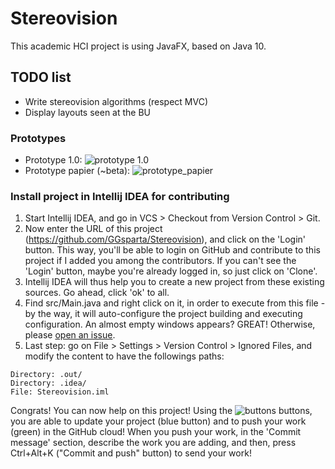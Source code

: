 # Stereovision
This academic HCI project is using JavaFX, based on Java 10.

## TODO list
- Write stereovision algorithms (respect MVC)
- Display layouts seen at the BU

### Prototypes
- Prototype 1.0:
![prototype 1.0](https://preview.ibb.co/bJG447/GL40_prototype_1_0.png)
- Prototype papier (~beta):
![prototype_papier](https://preview.ibb.co/dbRypx/Nouveau_document_2018_04_09_1.jpg)

### Install project in Intellij IDEA for contributing
1. Start Intellij IDEA, and go in VCS > Checkout from Version Control > Git.
2. Now enter the URL of this project (https://github.com/GGsparta/Stereovision), and click on the 'Login' button. This way, you'll be able to login on GitHub and contribute to this project if I added you among the contributors. If you can't see the 'Login' button, maybe you're already logged in, so just click on 'Clone'.
3. Intellij IDEA will thus help you to create a new project from these existing sources. Go ahead, click 'ok' to all.
4. Find src/Main.java and right click on it, in order to execute from this file - by the way, it will auto-configure the project building and executing configuration. An almost empty windows appears? GREAT! Otherwise, please [open an issue](https://github.com/GGsparta/Stereovision/issues).
5. Last step: go on File > Settings > Version Control > Ignored Files, and modify the content to have the followings paths:
```
Directory: .out/
Directory: .idea/
File: Stereovision.iml
```
Congrats! You can now help on this project! Using the ![buttons](https://image.ibb.co/dGnC7H/Sans_titre.png) buttons, you are able to update your project (blue button) and to push your work (green) in the GitHub cloud! When you push your work, in the 'Commit message' section, describe the work you are adding, and then, press Ctrl+Alt+K ("Commit and push" button) to send your work!